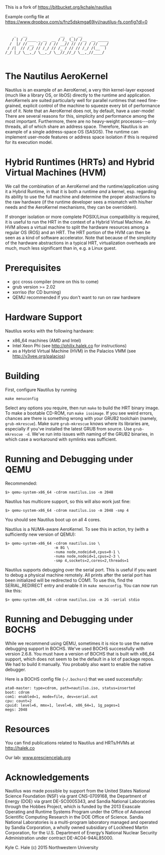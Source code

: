 This is a fork of https://bitbucket.org/kchale/nautilus

Example config file at https://www.dropbox.com/s/fnz5dskmga69iyj/nautilus-fs.config?dl=0

```

    _   __               __   _  __                
   / | / /____ _ __  __ / /_ (_)/ /__  __ _____    
  /  |/ // __ `// / / // __// // // / / // ___/ 
 / /|  // /_/ // /_/ // /_ / // // /_/ /(__  )     
/_/ |_/ \__,_/ \__,_/ \__//_//_/ \__,_//____/


```

# The Nautilus AeroKernel

Nautilus is an example of an AeroKernel, a very thin kernel-layer exposed 
(much like a library OS, or libOS) directly to the runtime and application. 
AeroKernels are suited particularly well for parallel runtimes that need fine-grained,
explicit control of the machine to squeeze every bit of performance out of it. Note that
an AeroKernel does not, by default, have a user-mode! There are several reasons for this, 
simplicity and performance among the most important. Furthermore, there are no heavy-weight
processes---only threads, all of which share an address space. Therefore, Nautilus is an 
example of a single address-space OS (SASOS). The runtime can implement user-mode features
or address space isolation if this is required for its execution model.

# Hybrid Runtimes (HRTs) and Hybrid Virtual Machines (HVM)

We call the combination of an AeroKernel and the runtime/application using it
a Hybrid Runtime, in that it is both a runtime *and* a kernel, esp. regarding its
ability to use the full machine and determine the proper abstractions to the raw hardware
(if the runtime developer sees a mismatch with his/her needs and the AeroKernel mechanisms, 
they can be overridden). 

If stronger isolation or more complete POSIX/Linux compatibility is required, it is useful
to run the HRT in the context of a Hybrid Virtual Machine. An HVM allows a virtual machine
to split the hardware resources among a regular OS (ROS) and an HRT. The HRT portion of the 
HVM can then be seen as a kind of software accelerator. Note that because of the simplicity 
of the hardware abstractions in a typical HRT, virtualization overheads are much, much less
significant than in, e.g. a Linux guest. 

# Prerequisites

- gcc cross compiler (more on this to come)
- grub version >= 2.02
- xorriso (for CD burning)
- QEMU recommended if you don't want to run on raw hardware

# Hardware Support

Nautilus works with the following hardware:

- x86_64 machines (AMD and Intel)
- Intel Xeon Phi (see http://philix.halek.co for instructions)
- as a Hybrid Virtual Machine (HVM) in the Palacios VMM (see http://v3vee.org/palacios)

# Building

First, configure Nautilus by running 

`make menuconfig`

Select any options you require, then 
run `make` to build the HRT binary image. To make a bootable CD-ROM, 
run `make isoimage`. If you see weird errors, chances are there
is something wrong with your GRUB2 toolchain (namely, `grub-mkrescue`). Make sure `grub-mkrescue`
knows where its libraries are, especially if you've installed the
latest GRUB from source. Use `grub-mkrescue -d`. We've run into issues with naming of
the GRUB2 binaries, in which case a workaround with symlinks was sufficient.


# Running and Debugging under QEMU

Recommended:

`$> qemu-system-x86_64 -cdrom nautilus.iso -m 2048`

Nautilus has multicore support, so this will also work just fine:

`$> qemu-system-x86_64 -cdrom nautilus.iso -m 2048 -smp 4`

You should see Nautilus boot up on all 4 cores.

Nautilus is a NUMA-aware AeroKernel. To see this in action, try (with a sufficiently new
version of QEMU):

```
$> qemu-system-x86_64 -cdrom nautilus.iso \
                      -m 8G \
                      -numa node,nodeid=0,cpus=0-1 \
                      -numa node,nodeid=1,cpus=2-3 \
                      -smp 4,sockets=2,cores=2,threads=1
```

Nautilus supports debugging over the serial port. This is useful if you want to
debug a physical machine remotely. All prints after the serial port has been
initialized will be redirected to COM1. To use this, find the SERIAL_REDIRECT
entry and enable it in `make menuconfig`. You can now run like this:

`$> qemu-system-x86_64 -cdrom nautilus.iso -m 2G -serial stdio`

# Running and Debugging under BOCHS

While we recommend using QEMU, sometimes it is nice to use the native debugging 
support in BOCHS. We've used BOCHS successfully with version 2.6.8. You must have
a version of BOCHS that is built with x86_64 support, which does not seem to be the
default in a lot of package repos. We had to build it manually. You probably also 
want to enable the native debugger.

Here is a BOCHS config file (`~/.bochsrc`) that we used successfully:

```
ata0-master: type=cdrom, path=nautilus.iso, status=inserted
boot: cdrom
com1: enabled=1, mode=file, dev=serial.out
cpu: count=2
cpuid: level=6, mmx=1, level=6, x86_64=1, 1g_pages=1
megs: 2048
```

# Resources

You can find publications related to Nautilus and HRTs/HVMs at 
http://halek.co

Our lab:
www.presciencelab.org


# Acknowledgements

Nautilus was made possible by support from the United States National Science
Foundation (NSF) via grant CNS-0709168, the Department of Energy (DOE) via
grant DE-SC0005343, and Sandia National Laboratories through the Hobbes
Project, which is funded by the 2013 Exascale Operating and Runtime Systems
Program under the Office of Advanced Scientific Computing Research in the DOE
Office of Science. Sandia National Laboratories is a multi-program laboratory
managed and operated by Sandia Corporation, a wholly owned subsidiary of
Lockheed Martin Corporation, for the U.S. Department of Energy’s National
Nuclear Security Administration under contract DE-AC04-94AL85000.

Kyle C. Hale (c) 2015
Northwestern University
